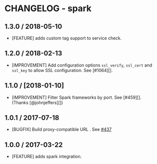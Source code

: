 # CHANGELOG - spark

## 1.3.0 / 2018-05-10

* [FEATURE] adds custom tag support to service check.

## 1.2.0 / 2018-02-13

* [IMPROVEMENT] Add configuration options `ssl_verify`, `ssl_cert` and `ssl_key` to allow SSL configuration. See [#1064][].

## 1.1.0 / [2018-01-10]

* [IMPROVEMENT] Filter Spark frameworks by port. See [#459][].  (Thanks [@johnjeffers][])

## 1.0.1 / 2017-07-18

* [BUGFIX] Build proxy-compatible URL . See [#437][]

## 1.0.0 / 2017-03-22

* [FEATURE] adds spark integration.

<!--- The following link definition list is generated by PimpMyChangelog --->
[#437]: https://github.com/DataDog/integrations-core/issues/437
